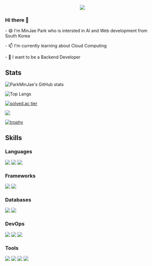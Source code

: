 
<p align="center">
   <img src="https://hits.seeyoufarm.com/api/count/incr/badge.svg?url=https%3A%2F%2Fgithub.com%2FJeromy0515">
<p>
   
### Hi there 👋

<p>- 😄 I'm MinJae Park who is intersted in AI and Web development from South Korea</p>
<p>- 📫 I'm currently learning about Cloud Computing</p>
<p>- 🤔 I want to be a Backend Developer</p>
   
## Stats
   
![ParkMinJae's GitHub stats](https://github-readme-stats.vercel.app/api?username=Jeromy0515&show_icons=true&theme=dark)


<!-- ![ParkMinJae's Wakatime stats](https://github-readme-stats.vercel.app/api/wakatime?username=Jeromy0515&layout=compact&theme=dark) -->


![Top Langs](https://github-readme-stats.vercel.app/api/top-langs/?username=Jeromy0515&layout=compact&show_icons=true&theme=dark)


[![solved.ac tier](http://mazassumnida.wtf/api/v2/generate_badge?boj=yoo11052)](https://solved.ac/profile/yoo11052)

<a href="https://opgc.me/#/users/jeromy0515" target="_blank"><img src="https://api.opgc.me/githubs/users/jeromy0515/tag/?border=normal" /></a>

[![trophy](https://github-profile-trophy.vercel.app/?username=Jeromy0515&theme=onedark&title=MultiLanguage,Commits,Repositories,Followers,PullRequest)](https://github.com/Jeromy0515/github-profile-trophy)



## Skills
### Languages
<span><img src="https://img.shields.io/badge/Java-007396?style=flat&logo=Java&logoColor=white" /></span>
<span><img src="https://img.shields.io/badge/Node.js-339933?style=flat&logo=Node.js&logoColor=white" /></span>
<span><img src="https://img.shields.io/badge/JavaScript-yellow?style=flat&logo=JavaScript&logoColor=white" /></span>
<!-- <span><img src="https://img.shields.io/badge/TypeScript-3178C6?style=flat&logo=TypeScript&logoColor=white" /></span> -->

### Frameworks
<span><img src="https://img.shields.io/badge/Express-000000?style=flat&logo=Express&logoColor=white" /></span>
<span><img src="https://img.shields.io/badge/Spring Boot-6DB33F?style=flat&logo=Spring Boot&logoColor=white"/></span>

### Databases
<span><img src="https://img.shields.io/badge/MySQL-4479A1?style=flat&logo=MySQL&logoColor=white" /></span>
<span><img src="https://img.shields.io/badge/Oracle-F80000?style=flat&logo=Oracle&logoColor=white" /></span>

### DevOps
<span><img src="https://img.shields.io/badge/Amazon AWS-232F3E?style=flat&logo=Amazon AWS&logoColor=white"/></span> 
<span><img src="https://img.shields.io/badge/Docker-2496ED?style=flat&logo=Docker&logoColor=white" /></span>
<span><img src="https://img.shields.io/badge/Serverless-FD5750?style=flat&logo=Serverless&logoColor=white" /></span>

### Tools
<span><img src="https://img.shields.io/badge/Eclipse IDE-2C2255?style=flat&logo=Eclipse IDE&logoColor=white" /></span>
<span><img src="https://img.shields.io/badge/IntelliJ IDEA-FE2857?style=flat&logo=IntelliJ IDEA&logoColor=white" /></span>
<span><img src="https://img.shields.io/badge/WebStorm-07C3F2?style=flat&logo=WebStorm&logoColor=white" /></span>
<span><img src="https://img.shields.io/badge/Visual Studio Code-007ACC?style=flat&logo=Visual Studio Code&logoColor=white" /></span>

<!-- <img src="https://img.shields.io/badge/{내용}-{배경 색깔}?style={스타일}&logo={로고이름}&logoColor=white"/> -->





<!--
**Jeromy0515/Jeromy0515** is a ✨ _special_ ✨ repository because its `README.md` (this file) appears on your GitHub profile.

Here are some ideas to get you started:

- 🔭 I’m currently working on ...
- 🌱 I’m currently learning ...
- 👯 I’m looking to collaborate on ...
- 🤔 I’m looking for help with ...
- 💬 Ask me about ...
- 📫 How to reach me: ...
- 😄 Pronouns: ...
- ⚡ Fun fact: ...
-->
